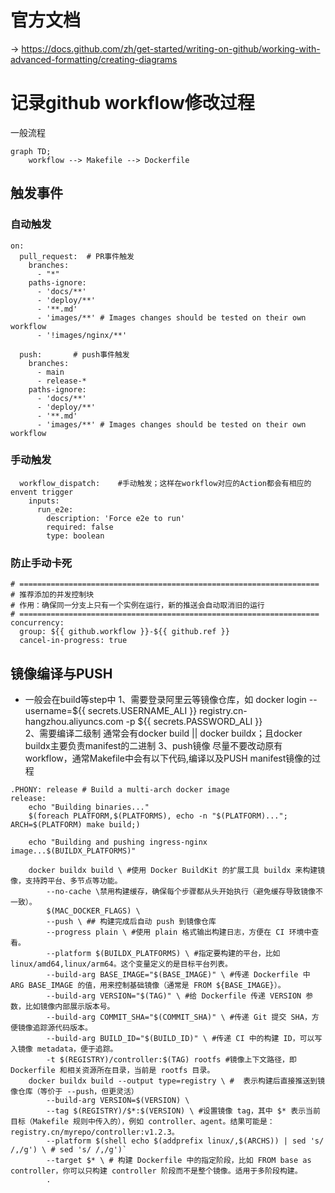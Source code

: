 #  官方文档
-> https://docs.github.com/zh/get-started/writing-on-github/working-with-advanced-formatting/creating-diagrams
# 记录github workflow修改过程
一般流程
```mermaid
graph TD;
    workflow --> Makefile --> Dockerfile
```

## 触发事件
### 自动触发
```
on:
  pull_request:  # PR事件触发
    branches:
      - "*"
    paths-ignore:
      - 'docs/**'
      - 'deploy/**'
      - '**.md'
      - 'images/**' # Images changes should be tested on their own workflow
      - '!images/nginx/**'

  push:       # push事件触发
    branches:
      - main
      - release-*
    paths-ignore:
      - 'docs/**'
      - 'deploy/**'
      - '**.md'
      - 'images/**' # Images changes should be tested on their own workflow
```
### 手动触发

```
  workflow_dispatch:    #手动触发；这样在workflow对应的Action都会有相应的envent trigger
    inputs:
      run_e2e:
        description: 'Force e2e to run'
        required: false
        type: boolean
```
### 防止手动卡死
```
# ===================================================================
# 推荐添加的并发控制块
# 作用：确保同一分支上只有一个实例在运行，新的推送会自动取消旧的运行
# ===================================================================
concurrency:
  group: ${{ github.workflow }}-${{ github.ref }}
  cancel-in-progress: true
```

## 镜像编译与PUSH
- 一般会在build等step中
1、需要登录阿里云等镜像仓库，如
           docker login --username=${{ secrets.USERNAME_ALI }} registry.cn-hangzhou.aliyuncs.com -p ${{ secrets.PASSWORD_ALI }}        
2、需要编译二级制
通常会有docker build || docker buildx；且docker buildx主要负责manifest的二进制
3、push镜像
尽量不要改动原有workflow，通常Makefile中会有以下代码,编译以及PUSH manifest镜像的过程
```
.PHONY: release # Build a multi-arch docker image
release: 
	echo "Building binaries..."
	$(foreach PLATFORM,$(PLATFORMS), echo -n "$(PLATFORM)..."; ARCH=$(PLATFORM) make build;)

	echo "Building and pushing ingress-nginx image...$(BUILDX_PLATFORMS)"

	docker buildx build \ #使用 Docker BuildKit 的扩展工具 buildx 来构建镜像，支持跨平台、多节点等功能。
		--no-cache \禁用构建缓存，确保每个步骤都从头开始执行（避免缓存导致镜像不一致）。
		$(MAC_DOCKER_FLAGS) \
		--push \ ## 构建完成后自动 push 到镜像仓库
		--progress plain \ #使用 plain 格式输出构建日志，方便在 CI 环境中查看。
		--platform $(BUILDX_PLATFORMS) \ #指定要构建的平台，比如 linux/amd64,linux/arm64。这个变量定义的是目标平台列表。
		--build-arg BASE_IMAGE="$(BASE_IMAGE)" \ #传递 Dockerfile 中 ARG BASE_IMAGE 的值，用来控制基础镜像（通常是 FROM ${BASE_IMAGE}）。
		--build-arg VERSION="$(TAG)" \ #给 Dockerfile 传递 VERSION 参数，比如镜像内部展示版本号。
		--build-arg COMMIT_SHA="$(COMMIT_SHA)" \ #传递 Git 提交 SHA，方便镜像追踪源代码版本。
		--build-arg BUILD_ID="$(BUILD_ID)" \ #传递 CI 中的构建 ID，可以写入镜像 metadata，便于追踪。
		-t $(REGISTRY)/controller:$(TAG) rootfs #镜像上下文路径，即 Dockerfile 和相关资源所在目录，当前是 rootfs 目录。
    docker buildx build --output type=registry \ #	表示构建后直接推送到镜像仓库（等价于 --push，但更灵活）
		--build-arg VERSION=$(VERSION) \ 
		--tag $(REGISTRY)/$*:$(VERSION) \ #设置镜像 tag，其中 $* 表示当前目标（Makefile 规则中传入的），例如 controller、agent。结果可能是：
registry.cn/myrepo/controller:v1.2.3。
		--platform $(shell echo $(addprefix linux/,$(ARCHS)) | sed 's/ /,/g') \ # sed 's/ /,/g')`
		--target $* \ #	构建 Dockerfile 中的指定阶段，比如 FROM base as controller，你可以只构建 controller 阶段而不是整个镜像。适用于多阶段构建。
		.
```

